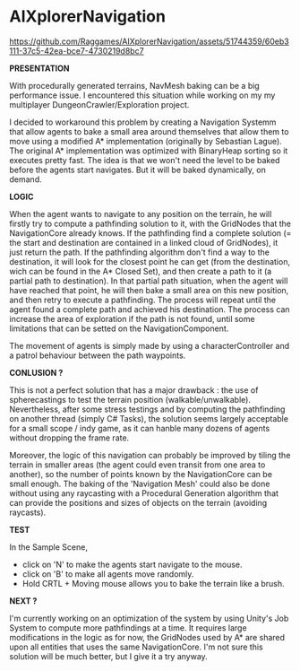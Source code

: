 # AIXplorerNavigation

https://github.com/Raggames/AIXplorerNavigation/assets/51744359/60eb3111-37c5-42ea-bce7-4730219d8bc7

<b> PRESENTATION </b>

With procedurally generated terrains, NavMesh baking can be a big performance issue. 
I encountered this situation while working on my my multiplayer DungeonCrawler/Exploration project.

I decided to workaround this problem by creating a Navigation Systemm that allow agents to bake a small area around themselves that allow them to move
using a modified  A* implementation (originally by Sebastian Lague). The original A* implementation was optimized with BinaryHeap sorting so it executes pretty fast.
The idea is that we won't need the level to be baked before the agents start navigates. But it will be baked dynamically, on demand. 

<b> LOGIC </b>

When the agent wants to navigate to any position on the terrain, he will firstly try to compute a pathfinding solution to it, with the GridNodes that the NavigationCore already knows. 
If the pathfinding find a complete solution (= the start and destination are contained in a linked cloud of GridNodes), it just return the path.
If the pathfinding algorithm don't find a way to the destination, it will look for the closest point he can get (from the destination, wich can be found in the A* Closed Set),
and then create a path to it (a partial path to destination). 
In that partial path situation, when the agent will have reached that point, he will then bake a small area on this new position, and then retry to execute a pathfinding.
The process will repeat until the agent found a complete path and achieved his destination. The process can increase the area of exploration if the path is not found, until some limitations
that can be setted on the NavigationComponent.

The movement of agents is simply made by using a characterController and a patrol behaviour between the path waypoints.

<b> CONLUSION ? </b>

This is not a perfect solution that has a major drawback : the use of spherecastings to test the terrain position (walkable/unwalkable). Nevertheless, after some stress testings and by computing 
the pathfinding on another thread (simply C# Tasks), the solution seems largely acceptable for a small scope / indy game, as it can hanble many dozens of agents without dropping the frame rate.
 
Moreover, the logic of this navigation can probably be improved by tiling the terrain in smaller areas (the agent could even transit from one area to another), so the number of points known by the NavigationCore can be small enough.
The baking of the 'Navigation Mesh' could also be done without using any raycasting with a Procedural Generation algorithm that can provide the positions and sizes of objects on the terrain (avoiding raycasts). 

<b> TEST </b>

In the Sample Scene, 
 - click on 'N' to make the agents start navigate to the mouse.
 - click on 'B' to make all agents move randomly.
 - Hold CRTL + Moving mouse allows you to bake the terrain like a brush.

<b> NEXT ? </b>

I'm currently working on an optimization of the system by using Unity's Job System to compute more pathfindings at a time. It requires large modifications in the logic as for now, the GridNodes used by A* are shared upon all entities that uses the same NavigationCore. I'm not sure this solution will be much better, but I give it a try anyway.
